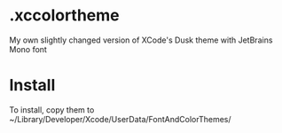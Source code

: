# .xccolortheme
My own slightly changed version of XCode's Dusk theme with JetBrains Mono font

# Install
To install, copy them to ~/Library/Developer/Xcode/UserData/FontAndColorThemes/
